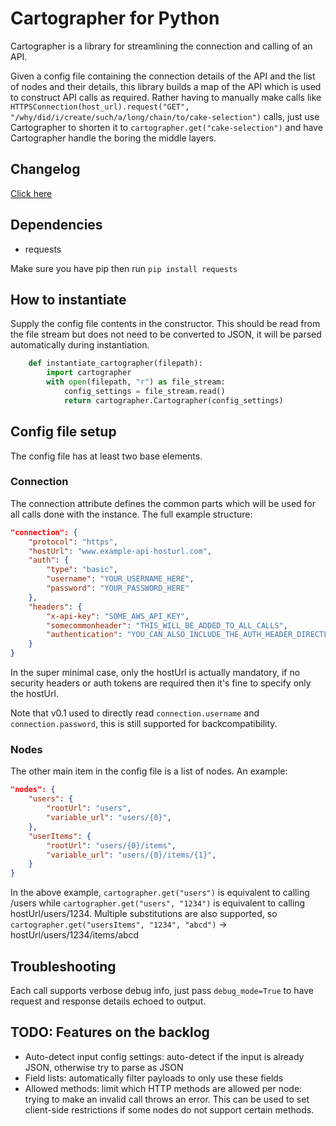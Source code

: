 # Cartographer for Python

Cartographer is a library for streamlining the connection and calling of an API.

Given a config file containing the connection details of the API and the list of nodes and their details, this library builds a map of the API which is used to construct API calls as required. Rather having to manually make calls like `HTTPSConnection(host_url).request("GET", "/why/did/i/create/such/a/long/chain/to/cake-selection")` calls, just use Cartographer to shorten it to `cartographer.get("cake-selection")` and have Cartographer handle the boring the middle layers.

## Changelog

[Click here](./CHANGELOG.md)

## Dependencies

* requests

Make sure you have pip then run `pip install requests`

## How to instantiate

Supply the config file contents in the constructor. This should be read from the file stream but does not need to be converted to JSON, it will be parsed automatically during instantiation.

```python
    def instantiate_cartographer(filepath):
        import cartographer
        with open(filepath, "r") as file_stream:
            config_settings = file_stream.read()
            return cartographer.Cartographer(config_settings)
```

## Config file setup

The config file has at least two base elements.

### Connection

The connection attribute defines the common parts which will be used for all calls done with the instance. The full example structure:

```json
"connection": {
    "protocol": "https",
    "hostUrl": "www.example-api-hosturl.com",
    "auth": {
        "type": "basic",
        "username": "YOUR_USERNAME_HERE",
        "password": "YOUR_PASSWORD_HERE"
    },
    "headers": {
        "x-api-key": "SOME_AWS_API_KEY",
        "somecommonheader": "THIS_WILL_BE_ADDED_TO_ALL_CALLS",
        "authentication": "YOU_CAN_ALSO_INCLUDE_THE_AUTH_HEADER_DIRECTLY_INSTEAD_OF_SUPPLYING_A_USERNAME_AND_PASSWORD"
    }
}
```

In the super minimal case, only the hostUrl is actually mandatory, if no security headers or auth tokens are required then it's fine to specify only the hostUrl.

Note that v0.1 used to directly read `connection.username` and `connection.password`, this is still supported for backcompatibility.

### Nodes

The other main item in the config file is a list of nodes. An example:

```json
"nodes": {
    "users": {
        "rootUrl": "users",
        "variable_url": "users/{0}",
    },
    "userItems": {
        "rootUrl": "users/{0}/items",
        "variable_url": "users/{0}/items/{1}",
    }
}
```

In the above example, `cartographer.get("users")` is equivalent to calling /users while `cartographer.get("users", "1234")` is equivalent to calling hostUrl/users/1234. Multiple substitutions are also supported, so `cartographer.get("usersItems", "1234", "abcd")` -> hostUrl/users/1234/items/abcd

## Troubleshooting

Each call supports verbose debug info, just pass `debug_mode=True` to have request and response details echoed to output.

## TODO: Features on the backlog

* Auto-detect input config settings: auto-detect if the input is already JSON, otherwise try to parse as JSON
* Field lists: automatically filter payloads to only use these fields
* Allowed methods: limit which HTTP methods are allowed per node: trying to make an invalid call throws an error. This can be used to set client-side restrictions if some nodes do not support certain methods.
